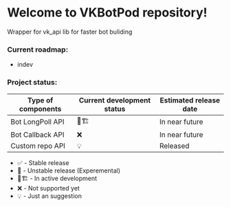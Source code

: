# Welcome to VKBotPod repository!
Wrapper for vk_api lib for faster bot buliding

### Current roadmap:

- indev

### Project status:

| Type of components  | Current development status | Estimated release date |
|---------------------|----------------------------|------------------------|
| Bot LongPoll API    | 🚧🏗️                      | In near future         |
| Bot Callback API    | ❌                         | In near future         |
| Custom repo API     | 💡                         | Released               |

- ✅ - Stable release
- 🧪 - Unstable release (Experemental)
- 🚧🏗️ - In active development
- ❌ - Not supported yet
- 💡 - Just an suggestion

